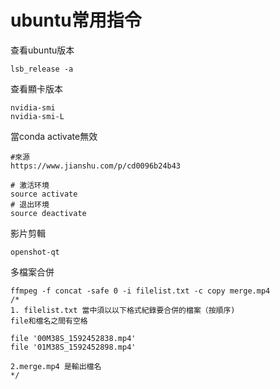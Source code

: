 # ubuntu常用指令

查看ubuntu版本

```text
lsb_release -a
```

查看顯卡版本

```text
nvidia-smi
nvidia-smi-L
```

當conda activate無效

```text
#來源
https://www.jianshu.com/p/cd0096b24b43

# 激活环境
source activate
# 退出环境
source deactivate
```

影片剪輯

```text
openshot-qt
```

多檔案合併

```text
ffmpeg -f concat -safe 0 -i filelist.txt -c copy merge.mp4
/* 
1. filelist.txt 當中須以以下格式紀錄要合併的檔案（按順序)
file和檔名之間有空格

file '00M38S_1592452838.mp4'
file '01M38S_1592452898.mp4'

2.merge.mp4 是輸出檔名
*/
```


